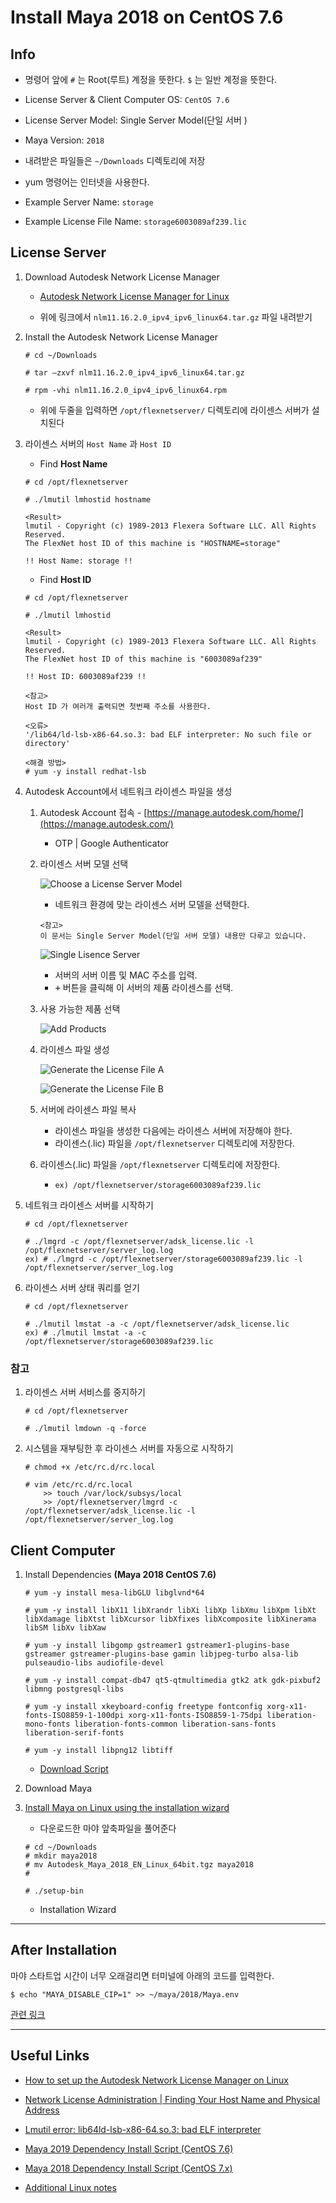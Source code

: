 # Install Maya 2018 on CentOS 7.6

## Info

- 명령어 앞에 `#` 는 Root(루트) 계정을 뜻한다. `$` 는 일반 계정을 뜻한다.

- License Server & Client Computer OS: ```CentOS 7.6```

- License Server Model: Single Server Model(단일 서버 )

- Maya Version: ```2018```

- 내려받은 파일들은 ```~/Downloads``` 디렉토리에 저장

- yum 명령어는 인터넷을 사용한다.

- Example Server Name: ```storage```

- Example License File Name: ```storage6003089af239.lic```

## License Server

1. Download Autodesk Network License Manager

    - [Autodesk Network License Manager for Linux](https://knowledge.autodesk.com/search-result/caas/downloads/content/autodesk-network-license-manager-for-linux.html)
    
    - 위에 링크에서 ```nlm11.16.2.0_ipv4_ipv6_linux64.tar.gz``` 파일 내려받기


1. Install the Autodesk Network License Manager

    ```
    # cd ~/Downloads
    
    # tar –zxvf nlm11.16.2.0_ipv4_ipv6_linux64.tar.gz

    # rpm -vhi nlm11.16.2.0_ipv4_ipv6_linux64.rpm
    ```

    - 위에 두줄을 입력하면 ```/opt/flexnetserver/``` 디렉토리에 라이센스 서버가 설치된다

1. 라이센스 서버의 ```Host Name``` 과 ```Host ID``` 
    
    - Find **Host Name**
    ```
    # cd /opt/flexnetserver
    
    # ./lmutil lmhostid hostname 
    
    <Result>
    lmutil - Copyright (c) 1989-2013 Flexera Software LLC. All Rights Reserved.
    The FlexNet host ID of this machine is "HOSTNAME=storage"
    
    !! Host Name: storage !!
    ```
    
    
    - Find **Host ID**
    ```
    # cd /opt/flexnetserver
    
    # ./lmutil lmhostid
    
    <Result>
    lmutil - Copyright (c) 1989-2013 Flexera Software LLC. All Rights Reserved.
    The FlexNet host ID of this machine is "6003089af239"
    
    !! Host ID: 6003089af239 !!
    
    <참고>
    Host ID 가 여러개 출력되면 첫번째 주소를 사용한다.
    ```
    
    ```
    <오류>
    '/lib64/ld-lsb-x86-64.so.3: bad ELF interpreter: No such file or directory'
    
    <해결 방법>
    # yum -y install redhat-lsb
    ```
    
1. Autodesk Account에서 네트워크 라이센스 파일을 생성

    1. Autodesk Account 접속 - [https://manage.autodesk.com/home/](https://manage.autodesk.com/)
        - OTP | Google Authenticator
        
    1. 라이센스 서버 모델 선택
        
        ![Choose a License Server Model](https://knowledge.autodesk.com/sites/default/files/images/account-select-server-type-650(1).jpg)
        
        - 네트워크 환경에 맞는 라이센스 서버 모델을 선택한다.
        
        ```
        <참고>
        이 문서는 Single Server Model(단일 서버 모델) 내용만 다루고 있습니다.
        ```
    
        ![Single Lisence Server](https://knowledge.autodesk.com/sites/default/files/images/account-server-single-650.jpg)
        
        - 서버의 서버 이름 및 MAC 주소를 입력.
        - <kbd>+</kbd> 버튼을 클릭해 이 서버의 제품 라이센스를 선택.
    
    1. 사용 가능한 제품 선택
    
        ![Add Products](https://knowledge.autodesk.com/sites/default/files/images/account-server-add-products.jpg)
    
    1. 라이센스 파일 생성
    
        ![Generate the License File A](https://knowledge.autodesk.com/sites/default/files/images/account-server-single-get-650.jpg)
    
        ![Generate the License File B](https://knowledge.autodesk.com/sites/default/files/images/account-license-file-email.jpg)
        
    1. 서버에 라이센스 파일 복사
    
        - 라이센스 파일을 생성한 다음에는 라이센스 서버에 저장해야 한다.
        - 라이센스(.lic) 파일을 ```/opt/flexnetserver``` 디렉토리에 저장한다.
    
        
    1. 라이센스(.lic) 파일을 ```/opt/flexnetserver``` 디렉토리에 저장한다.
        - ```ex) /opt/flexnetserver/storage6003089af239.lic```


1. 네트워크 라이센스 서버를 시작하기
    ```
    # cd /opt/flexnetserver
    
    # ./lmgrd -c /opt/flexnetserver/adsk_license.lic -l /opt/flexnetserver/server_log.log
    ex) # ./lmgrd -c /opt/flexnetserver/storage6003089af239.lic -l /opt/flexnetserver/server_log.log
    ```

1. 라이센스 서버 상태 쿼리를 얻기
    ```
    # cd /opt/flexnetserver
    
    # ./lmutil lmstat -a -c /opt/flexnetserver/adsk_license.lic
    ex) # ./lmutil lmstat -a -c /opt/flexnetserver/storage6003089af239.lic
    ```

### 참고

1. 라이센스 서버 서비스를 중지하기
    ```
    # cd /opt/flexnetserver
    
    # ./lmutil lmdown -q -force
    ```

1. 시스템을 재부팅한 후 라이센스 서버를 자동으로 시작하기
    ```
    # chmod +x /etc/rc.d/rc.local
    
    # vim /etc/rc.d/rc.local
        >> touch /var/lock/subsys/local 
        >> /opt/flexnetserver/lmgrd -c /opt/flexnetserver/adsk_license.lic -l /opt/flexnetserver/server_log.log 
    ```


## Client Computer

1. Install Dependencies **(Maya 2018 CentOS 7.6)**
    
    ```
    # yum -y install mesa-libGLU libglvnd*64

    # yum -y install libX11 libXrandr libXi libXp libXmu libXpm libXt libXdamage libXtst libXcursor libXfixes libXcomposite libXinerama libSM libXv libXaw

    # yum -y install libgomp gstreamer1 gstreamer1-plugins-base gstreamer gstreamer-plugins-base gamin libjpeg-turbo alsa-lib pulseaudio-libs audiofile-devel

    # yum -y install compat-db47 qt5-qtmultimedia gtk2 atk gdk-pixbuf2 libmng postgresql-libs

    # yum -y install xkeyboard-config freetype fontconfig xorg-x11-fonts-ISO8859-1-100dpi xorg-x11-fonts-ISO8859-1-75dpi liberation-mono-fonts liberation-fonts-common liberation-sans-fonts liberation-serif-fonts

    # yum -y install libpng12 libtiff
    ```
    - [Download Script](https://gitlab.com/snippets/1798656)


1. Download Maya

1. [Install Maya on Linux using the installation wizard](https://knowledge.autodesk.com/support/maya/troubleshooting/caas/CloudHelp/cloudhelp/2018/ENU/Installation-Maya/files/GUID-10FE31A8-7092-45BE-9E53-44D0D096E431-htm.html)

    - 다운로드한 마야 앞축파일을 풀어준다    
    ```
    # cd ~/Downloads
    # mkdir maya2018
    # mv Autodesk_Maya_2018_EN_Linux_64bit.tgz maya2018
    # 
    
    # ./setup-bin
    ```
    
    - Installation Wizard
    

---

## After Installation

마야 스타트업 시간이 너무 오래걸리면 터미널에 아래의 코드를 입력한다.

```
$ echo "MAYA_DISABLE_CIP=1" >> ~/maya/2018/Maya.env
```

[관련 링크](https://forums.autodesk.com/t5/maya-forum/maya-2018-3-osx-slow-at-start-up/m-p/7983041#M58838)

---

## Useful Links

- [How to set up the Autodesk Network License Manager on Linux](https://knowledge.autodesk.com/support/maya/troubleshooting/caas/sfdcarticles/sfdcarticles/How-to-set-up-a-Network-License-Server-Manager-on-Linux.html)

- [Network License Administration | Finding Your Host Name and Physical Address](https://knowledge.autodesk.com/customer-service/network-license-administration/get-ready-network-license/getting-network-license-file/finding-your-host-name-and-id)

- [Lmutil error: lib64ld-lsb-x86-64.so.3: bad ELF interpreter](https://knowledge.autodesk.com/support/maya/learn-explore/caas/sfdcarticles/sfdcarticles/Lmutil-error-lib64ld-lsb-x86-64-so-3-bad-ELF-interpreter.html)

- [Maya 2019 Dependency Install Script (CentOS 7.6)](https://gitlab.com/snippets/1798656)

- [Maya 2018 Dependency Install Script (CentOS 7.x)](https://gitlab.com/snippets/1690538)

- [Additional Linux notes](https://knowledge.autodesk.com/support/maya/troubleshooting/caas/CloudHelp/cloudhelp/2018/ENU/Installation-Maya/files/GUID-D2B5433C-E0D2-421B-9BD8-24FED217FD7F-htm.html)
